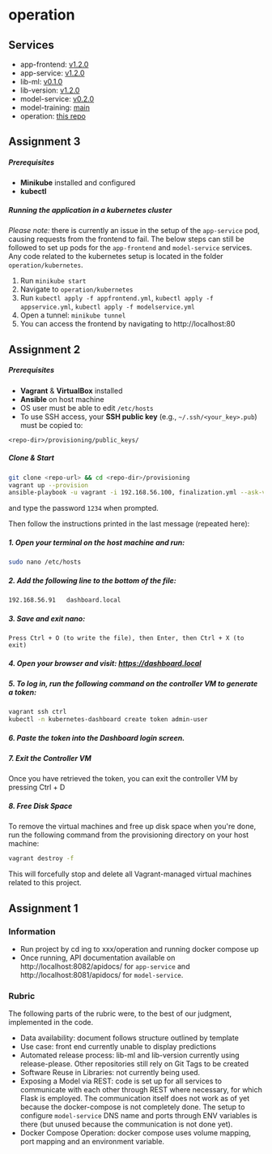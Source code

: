 # operation

## Services

* app-frontend: [v1.2.0](https://github.com/remla25-team3/app-frontend/releases/tag/v1.2.0)
* app-service: [v1.2.0](https://github.com/remla25-team3/app-service/releases/tag/v1.2.0)
* lib-ml: [v0.1.0](https://github.com/remla25-team3/lib-ml/releases/tag/v0.1.0)
* lib-version: [v1.2.0](https://github.com/remla25-team3/lib-version/releases/tag/v1.2.0)
* model-service: [v0.2.0](https://github.com/remla25-team3/model-service/releases/tag/v0.2.0)
* model-training: [main](https://github.com/remla25-team3/model-training/tree/refs/heads/main)
* operation: [this repo](https://github.com/remla25-team3/operation)

## Assignment 3

##### Prerequisites
- **Minikube** installed and configured
- **kubectl**

##### Running the application in a kubernetes cluster

_Please note:_ there is currently an issue in the setup of the `app-service` pod, causing requests from the frontend to fail. The below steps can still be followed to set up pods for the `app-frontend` and `model-service` services. Any code related to the kubernetes setup is located in the folder `operation/kubernetes`.

1. Run `minikube start`
2. Navigate to `operation/kubernetes`
3. Run `kubectl apply -f appfrontend.yml`, `kubectl apply -f appservice.yml`, `kubectl apply -f modelservice.yml`
4. Open a tunnel: `minikube tunnel`
5. You can access the frontend by navigating to http://localhost:80

## Assignment 2

##### Prerequisites
- **Vagrant** & **VirtualBox** installed  
- **Ansible** on host machine
- OS user must be able to edit `/etc/hosts`
- To use SSH access, your **SSH public key** (e.g., `~/.ssh/<your_key>.pub`) must be copied to:

```plaintext
<repo-dir>/provisioning/public_keys/
```

##### Clone & Start
```bash
git clone <repo-url> && cd <repo-dir>/provisioning
vagrant up --provision
ansible-playbook -u vagrant -i 192.168.56.100, finalization.yml --ask-vault-pass
````
and type the password `1234` when prompted.

Then follow the instructions printed in the last message (repeated here):

##### 1. Open your terminal on the host machine and run:
```bash
sudo nano /etc/hosts
```
##### 2. Add the following line to the bottom of the file:
```bash
192.168.56.91   dashboard.local
```
##### 3. Save and exit nano:
    Press Ctrl + O (to write the file), then Enter, then Ctrl + X (to exit)
##### 4. Open your browser and visit: https://dashboard.local
##### 5. To log in, run the following command on the controller VM to generate a token:
```bash
vagrant ssh ctrl
kubectl -n kubernetes-dashboard create token admin-user
```
##### 6. Paste the token into the Dashboard login screen.
##### 7. Exit the Controller VM
Once you have retrieved the token, you can exit the controller VM by pressing Ctrl + D

##### 8. Free Disk Space
To remove the virtual machines and free up disk space when you're done, run the following command from the provisioning directory on your host machine:
```bash
vagrant destroy -f
```
This will forcefully stop and delete all Vagrant-managed virtual machines related to this project.

## Assignment 1

### Information 

* Run project by cd ing to xxx/operation and running docker compose up
* Once running, API documentation available on http://localhost:8082/apidocs/ for `app-service` and http://localhost:8081/apidocs/ for `model-service`.

### Rubric

The following parts of the rubric were, to the best of our judgment, implemented in the code.

* Data availability: document follows structure outlined by template
* Use case: front end currently unable to display predictions
* Automated release process: lib-ml and lib-version currently using release-please. Other repositories still rely on Git Tags to be created
* Software Reuse in Libraries: not currently being used.
* Exposing a Model via REST: code is set up for all services to communicate with each other through REST where necessary, for which Flask is employed. The communication itself does not work as of yet because the docker-compose is not completely done. The setup to configure `model-service` DNS name and ports through ENV variables is there (but unused because the communication is not done yet).
* Docker Compose Operation: docker compose uses volume mapping, port mapping and an environment variable.


